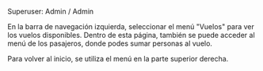 Superuser: Admin / Admin

En la barra de navegación izquierda, seleccionar el menú "Vuelos" para ver los vuelos disponibles. Dentro
de esta página, también se puede acceder al menú de los pasajeros, donde podes sumar personas al vuelo.

Para volver al inicio, se utiliza el menú en la parte superior derecha.